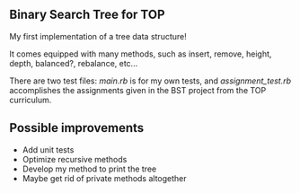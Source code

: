 ## Binary Search Tree for TOP

My first implementation of a tree data structure!

It comes equipped with many methods, such as
insert, remove, height, depth, balanced?, rebalance, etc...

There are two test files: *main.rb* is for my own tests,
and *assignment_test.rb* accomplishes the assignments
given in the BST project from the TOP curriculum.

## Possible improvements

- Add unit tests
- Optimize recursive methods
- Develop my method to print the tree
- Maybe get rid of private methods altogether
